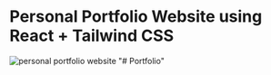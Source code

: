 # Personal Portfolio Website using React + Tailwind CSS


![personal portfolio website](https://github.com/)
"# Portfolio" 
